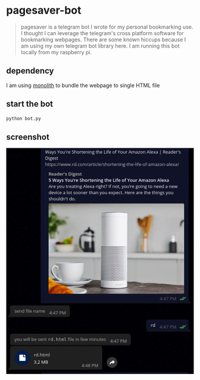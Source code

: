 # pagesaver-bot

> pagesaver is a telegram bot I wrote for my personal bookmarking use. I thought I can leverage the telegram's cross platform software for bookmarking webpages. There are some known hiccups because I am using my own telegram bot library here. I am running this bot locally from my raspberry pi.



## dependency

I am using [monolith](https://github.com/Y2Z/monolith) to bundle the webpage to single HTML file



## start the bot

``` bash
python bot.py
```

 

## screenshot

![bot](https://github.com/neelabalan/pagesaver-bot/blob/main/screenshot/bot.jpg)

